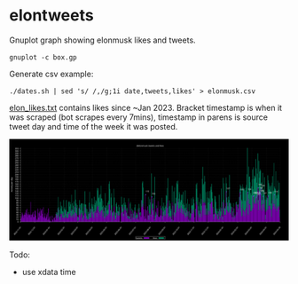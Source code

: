 # elontweets
Gnuplot graph showing elonmusk likes and tweets.

```
gnuplot -c box.gp
```

Generate csv example:
```
./dates.sh | sed 's/ /,/g;1i date,tweets,likes' > elonmusk.csv
```

[elon_likes.txt](/elon_likes.txt) contains likes since ~Jan 2023. Bracket
timestamp is when it was scraped (bot scrapes every 7mins), timestamp in parens
is source tweet day and time of the week it was posted.

![elonmusk graph](/elonmusk.png)

Todo:
- use xdata time 
